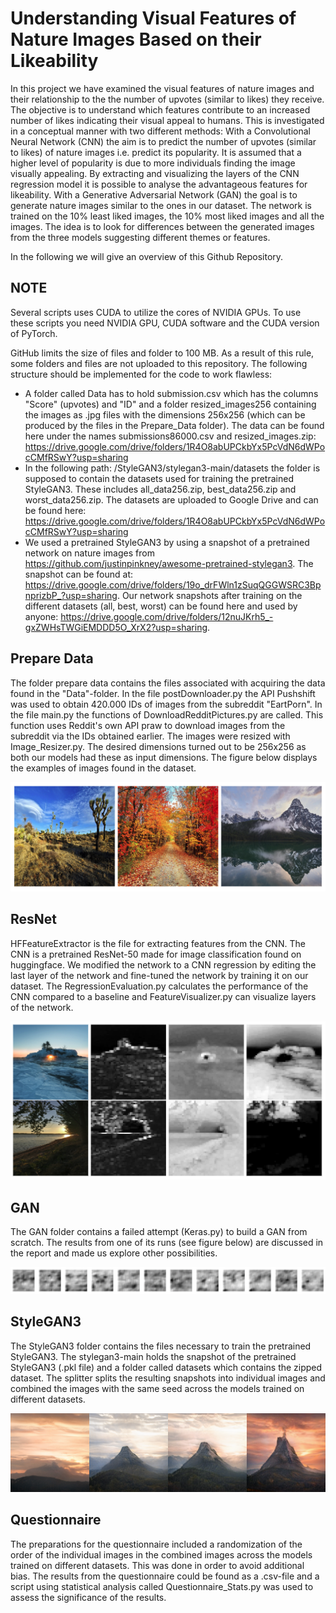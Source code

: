 # **Understanding Visual Features of Nature Images Based on their Likeability**

In this project we have examined the  visual features of nature images and their relationship to the the number of upvotes (similar to likes) they receive. The objective is to understand which features contribute to an increased number of likes indicating their visual appeal to humans. This is investigated in a conceptual manner with two different methods: With a Convolutional Neural Network (CNN) the aim is to predict the number of upvotes (similar to likes) of nature images i.e. predict its popularity. It is assumed that a higher level of popularity is due to more individuals finding the image visually appealing. By extracting and visualizing the layers of the CNN regression model it is possible to analyse the advantageous features for likeability.
With a Generative Adversarial Network (GAN) the goal is to generate nature images similar to the ones in our dataset.  The network is trained on the 10\% least liked images, the 10\% most liked images and all the images. The idea is to look for differences between the generated images from the three models suggesting different themes or features.

In the following we will give an overview of this Github Repository.

## NOTE
Several scripts uses CUDA to utilize the cores of NVIDIA GPUs. To use these scripts you need NVIDIA GPU, CUDA software and the CUDA version of PyTorch.

GitHub limits the size of files and folder to 100 MB. As a result of this rule, some folders and files are not uploaded to this repository. The following structure should be implemented for the code to work flawless:
- A folder called Data has to hold submission.csv which has the columns "Score" (upvotes) and "ID" and a folder resized_images256 containing the images as .jpg files with the dimensions 256x256 (which can be produced by the files in the Prepare_Data folder). The data can be found here under the names submissions86000.csv and resized_images.zip: https://drive.google.com/drive/folders/1R4O8abUPCkbYx5PcVdN6dWPocCMfRSwY?usp=sharing
- In the following path: /StyleGAN3/stylegan3-main/datasets the folder is supposed to contain the datasets used for training the pretrained StyleGAN3. These includes all_data256.zip, best_data256.zip and worst_data256.zip. The datasets are uploaded to Google Drive and can be found here: https://drive.google.com/drive/folders/1R4O8abUPCkbYx5PcVdN6dWPocCMfRSwY?usp=sharing
- We used a pretrained StyleGAN3 by using a snapshot of a pretrained network on nature images from https://github.com/justinpinkney/awesome-pretrained-stylegan3. The snapshot can be found at: https://drive.google.com/drive/folders/19o_drFWln1zSuqQGGWSRC3BpnprizbP_?usp=sharing. Our network snapshots after training on the different datasets (all, best, worst) can be found here and used by anyone: https://drive.google.com/drive/folders/12nuJKrh5_-gxZWHsTWGiEMDDD5O_XrX2?usp=sharing.

## Prepare Data
The folder prepare data contains the files associated with acquiring the data found in the "Data"-folder. In the file postDownloader.py the API Pushshift was used to obtain 420.000 IDs of images from the subreddit "EartPorn". 
In the file main.py the functions of DownloadRedditPictures.py are called. This function uses Reddit's own API praw to download images from the subreddit via the IDs obtained earlier. 
The images were resized with Image_Resizer.py. The desired dimensions turned out to be 256x256 as both our models had these as input dimensions. The figure below displays the examples of images found in the dataset.

![Image Link](https://github.com/VeryThankYou/FagProject/blob/Organized/readme_images/Data.png)

## ResNet
HFFeatureExtractor is the file for extracting features from the CNN. The CNN is a pretrained ResNet-50 made for image classification found on huggingface. We modified the network to a CNN regression by editing the last layer of the network and fine-tuned the network by training it on our dataset. The RegressionEvaluation.py calculates the performance of the CNN compared to a baseline and FeatureVisualizer.py can visualize layers of the network. 

![Image Link](https://github.com/VeryThankYou/FagProject/blob/Organized/readme_images/FeatureExtraction.png)

## GAN
The GAN folder contains a failed attempt (Keras.py) to build a GAN from scratch. The results from one of its runs (see figure below) are discussed in the report and made us explore other possibilities. 

![Image Link](https://github.com/VeryThankYou/FagProject/blob/Organized/readme_images/10epochs.png)

## StyleGAN3
The StyleGAN3 folder contains the files necessary to train the pretrained StyleGAN3. The stylegan3-main holds the snapshot of the pretrained StyleGAN3 (.pkl file) and a folder called datasets which contains the zipped dataset. 
The splitter splits the resulting snapshots into individual images and combined the images with the same seed across the models trained on different datasets.

![Image Link](https://github.com/VeryThankYou/FagProject/blob/Organized/readme_images/combined164.png)

## Questionnaire
The preparations for the questionnaire included a randomization of the order of the individual images in the combined images across the models trained on different datasets. This was done in order to avoid additional bias. The results from the questionnaire could be found as a .csv-file and a script using statistical analysis called Questionnaire_Stats.py was used to assess the significance of the results. 
